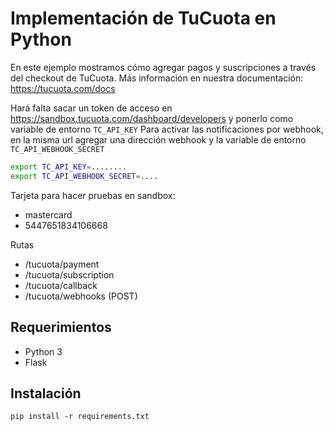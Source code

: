 # Implementación de TuCuota en Python


En este ejemplo mostramos cómo agregar pagos y suscripciones a través del checkout de TuCuota.
Más información en nuestra documentación:
https://tucuota.com/docs

Hará falta sacar un token de acceso en https://sandbox.tucuota.com/dashboard/developers y ponerlo como variable de entorno `TC_API_KEY`
Para activar las notificaciones por webhook, en la misma url agregar una dirección webhook y la variable de entorno `TC_API_WEBHOOK_SECRET`

```bash
export TC_API_KEY=........
export TC_API_WEBHOOK_SECRET=....
```


Tarjeta para hacer pruebas en sandbox:
- mastercard
- 5447651834106668

Rutas
- /tucuota/payment
- /tucuota/subscription
- /tucuota/callback
- /tucuota/webhooks (POST)


## Requerimientos
- Python 3
- Flask

## Instalación
`pip install -r requirements.txt`
